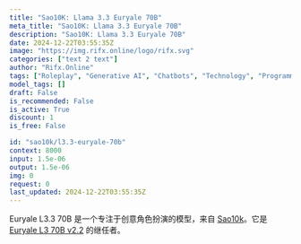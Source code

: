 ```yaml
---
title: "Sao10K: Llama 3.3 Euryale 70B"
meta_title: "Sao10K: Llama 3.3 Euryale 70B"
description: "Sao10K: Llama 3.3 Euryale 70B"
date: 2024-12-22T03:55:35Z
image: "https://img.rifx.online/logo/rifx.svg"
categories: ["text 2 text"]
author: "Rifx.Online"
tags: ["Roleplay", "Generative AI", "Chatbots", "Technology", "Programming/Scripting"]
model_tags: []
draft: False
is_recommended: False
is_active: True
discount: 1
is_free: False

id: "sao10k/l3.3-euryale-70b"
context: 8000
input: 1.5e-06
output: 1.5e-06
img: 0
request: 0
last_updated: 2024-12-22T03:55:35Z
---
```


Euryale L3.3 70B 是一个专注于创意角色扮演的模型，来自 [Sao10k](https://ko-fi.com/sao10k)。它是 [Euryale L3 70B v2.2](/models/sao10k/l3-euryale-70b) 的继任者。

